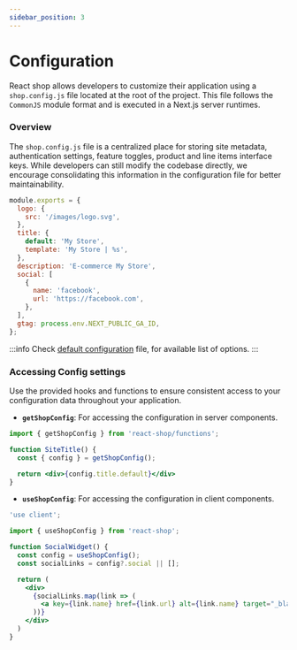 ```yaml
---
sidebar_position: 3
---
```


# Configuration

React shop allows developers to customize their application using a ```shop.config.js``` file located at the root of the project. This file follows the ``CommonJS`` module format and is executed in a Next.js server runtimes.

### Overview

The ```shop.config.js``` file is a centralized place for storing site metadata, authentication settings, feature toggles, product and line items interface keys. While developers can still modify the codebase directly, we encourage consolidating this information in the configuration file for better maintainability.

```js title="Example""
module.exports = {
  logo: {
    src: '/images/logo.svg',
  },
  title: {
    default: 'My Store',
    template: 'My Store | %s',
  },
  description: 'E-commerce My Store',
  social: [
    {
      name: 'facebook',
      url: 'https://facebook.com',
    },
  ],
  gtag: process.env.NEXT_PUBLIC_GA_ID,
};  
```

:::info
Check [default configuration](https://github.com/react-shop-dev/react-shop/blob/main/packages/react-shop/src/config/defaultConfig.json) file, for available list of options.
:::

### Accessing Config settings

Use the provided hooks and functions to ensure consistent access to your configuration data throughout your application.

- **``getShopConfig``**: For accessing the configuration in server components.

```jsx
import { getShopConfig } from 'react-shop/functions';

function SiteTitle() {
  const { config } = getShopConfig();

  return <div>{config.title.default}</div>
}
```

- **``useShopConfig``**: For accessing the configuration in client components.

```jsx
'use client';

import { useShopConfig } from 'react-shop';

function SocialWidget() {
  const config = useShopConfig();
  const socialLinks = config?.social || [];

  return (
    <div>
      {socialLinks.map(link => (
        <a key={link.name} href={link.url} alt={link.name} target="_blank">{link.name}</a>
      ))}
    </div>
  ) 
}
```
